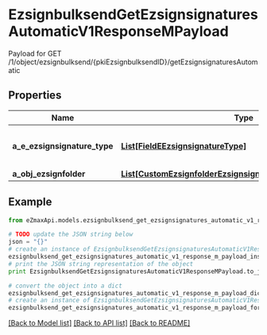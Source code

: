 # EzsignbulksendGetEzsignsignaturesAutomaticV1ResponseMPayload

Payload for GET /1/object/ezsignbulksend/{pkiEzsignbulksendID}/getEzsignsignaturesAutomatic

## Properties
Name | Type | Description | Notes
------------ | ------------- | ------------- | -------------
**a_e_ezsignsignature_type** | [**List[FieldEEzsignsignatureType]**](FieldEEzsignsignatureType.md) | All eEzsignsignatureType contained in the response | 
**a_obj_ezsignfolder** | [**List[CustomEzsignfolderEzsignsignaturesAutomaticResponse]**](CustomEzsignfolderEzsignsignaturesAutomaticResponse.md) |  | 

## Example

```python
from eZmaxApi.models.ezsignbulksend_get_ezsignsignatures_automatic_v1_response_m_payload import EzsignbulksendGetEzsignsignaturesAutomaticV1ResponseMPayload

# TODO update the JSON string below
json = "{}"
# create an instance of EzsignbulksendGetEzsignsignaturesAutomaticV1ResponseMPayload from a JSON string
ezsignbulksend_get_ezsignsignatures_automatic_v1_response_m_payload_instance = EzsignbulksendGetEzsignsignaturesAutomaticV1ResponseMPayload.from_json(json)
# print the JSON string representation of the object
print EzsignbulksendGetEzsignsignaturesAutomaticV1ResponseMPayload.to_json()

# convert the object into a dict
ezsignbulksend_get_ezsignsignatures_automatic_v1_response_m_payload_dict = ezsignbulksend_get_ezsignsignatures_automatic_v1_response_m_payload_instance.to_dict()
# create an instance of EzsignbulksendGetEzsignsignaturesAutomaticV1ResponseMPayload from a dict
ezsignbulksend_get_ezsignsignatures_automatic_v1_response_m_payload_form_dict = ezsignbulksend_get_ezsignsignatures_automatic_v1_response_m_payload.from_dict(ezsignbulksend_get_ezsignsignatures_automatic_v1_response_m_payload_dict)
```
[[Back to Model list]](../README.md#documentation-for-models) [[Back to API list]](../README.md#documentation-for-api-endpoints) [[Back to README]](../README.md)



